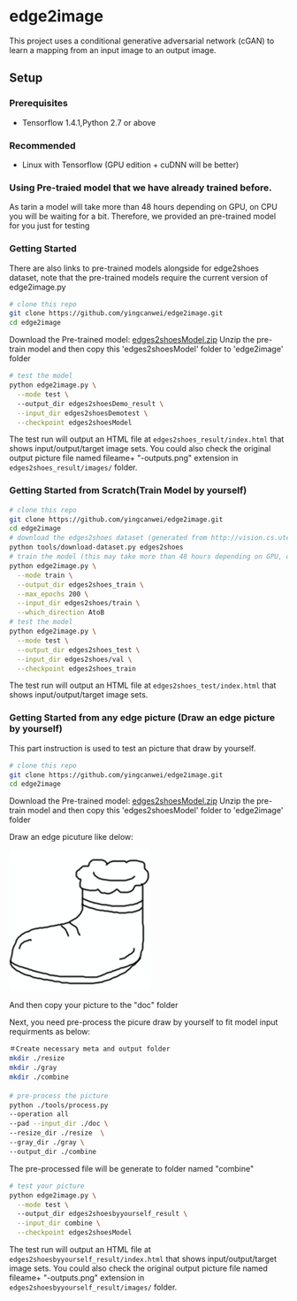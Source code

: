# edge2image
This project uses a conditional generative adversarial network (cGAN) to learn a mapping from an input image to an output image.

## Setup

### Prerequisites
- Tensorflow 1.4.1,Python 2.7 or above

### Recommended
- Linux with Tensorflow (GPU edition + cuDNN will be better)

### Using Pre-traied model that we have already trained before.
As tarin a model will  take more than 48 hours depending on GPU, on CPU you will be waiting for a bit.
Therefore, we  provided an pre-trained model for you just for testing

### Getting Started
There are also links to pre-trained models alongside for edge2shoes dataset, note that the pre-trained models require the current version of edge2image.py

```sh
# clone this repo
git clone https://github.com/yingcanwei/edge2image.git
cd edge2image
```
Download the Pre-trained model: [edges2shoesModel.zip](https://drive.google.com/file/d/14WROFTs4unFS4PfOeSJw7v-YWWxMasao/view)
Unzip the pre-train model and then copy this 'edges2shoesModel' folder to 'edge2image' folder 

```sh
# test the model
python edge2image.py \
  --mode test \
  --output_dir edges2shoesDemo_result \
  --input_dir edges2shoesDemotest \
  --checkpoint edges2shoesModel
```

The test run will output an HTML file at `edges2shoes_result/index.html` that shows input/output/target image sets.
You could also check the original output picture file named fileame+ "-outputs.png" extension in `edges2shoes_result/images/` folder.  

### Getting Started from Scratch(Train Model by yourself) 

```sh
# clone this repo
git clone https://github.com/yingcanwei/edge2image.git
cd edge2image
# download the edges2shoes dataset (generated from http://vision.cs.utexas.edu/projects/finegrained/utzap50k/)
python tools/download-dataset.py edges2shoes
# train the model (this may take more than 48 hours depending on GPU, on CPU you will be waiting for a bit)
python edge2image.py \
  --mode train \
  --output_dir edges2shoes_train \
  --max_epochs 200 \
  --input_dir edges2shoes/train \
  --which_direction AtoB
# test the model
python edge2image.py \
  --mode test \
  --output_dir edges2shoes_test \
  --input_dir edges2shoes/val \
  --checkpoint edges2shoes_train
```

The test run will output an HTML file at `edges2shoes_test/index.html` that shows input/output/target image sets.

### Getting Started from any edge picture (Draw an edge picture by yourself) 
This part instruction is used to test an picture that draw by yourself.

```sh
# clone this repo
git clone https://github.com/yingcanwei/edge2image.git
cd edge2image
```
Download the Pre-trained model: [edges2shoesModel.zip](https://drive.google.com/file/d/14WROFTs4unFS4PfOeSJw7v-YWWxMasao/view)
Unzip the pre-train model and then copy this 'edges2shoesModel' folder to 'edge2image' folder 

Draw an edge picuture like delow:

<img src="doc/test1.png" width="256px"/>

And then copy your picture to the "doc" folder

Next, you need pre-process the picure draw by yourself to fit model input requirments as below:

```sh
＃Create necessary meta and output folder
mkdir ./resize
mkdir ./gray
mkdir ./combine

# pre-process the picture
python ./tools/process.py 
--operation all 
--pad --input_dir ./doc \
--resize_dir ./resize  \
--gray_dir ./gray \
--output_dir ./combine
```

The pre-processed file will be generate to folder named "combine" 

```sh
# test your picture
python edge2image.py \
  --mode test \
  --output_dir edges2shoesbyyourself_result \
  --input_dir combine \
  --checkpoint edges2shoesModel
```
The test run will output an HTML file at `edges2shoesbyyourself_result/index.html` that shows input/output/target image sets.
You could also check the original output picture file named fileame+ "-outputs.png" extension in `edges2shoesbyyourself_result/images/` folder.  

